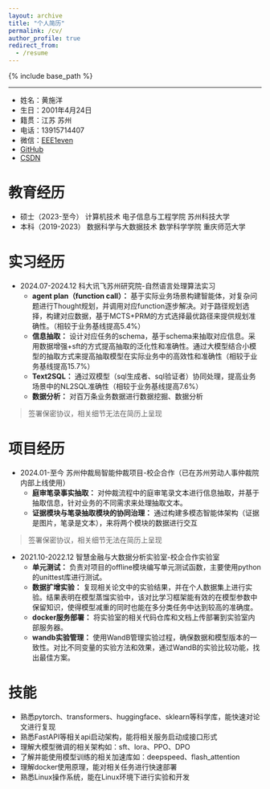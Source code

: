 ```yaml
---
layout: archive
title: "个人简历"
permalink: /cv/
author_profile: true
redirect_from:
  - /resume
---
```


{% include base_path %}

-------
* 姓名：黄施洋
* 生日：2001年4月24日
* 籍贯：江苏 苏州
* 电话：13915714407
* 微信：[EEE1even](../images/wechat.jpg)
* [GitHub](https://github.com/EEE1even)
* [CSDN](https://blog.csdn.net/weixin_48435461?spm=1000.2115.3001.5343)

教育经历
======
* 硕士（2023-至今） 计算机技术 电子信息与工程学院 苏州科技大学
* 本科（2019-2023） 数据科学与大数据技术 数学科学学院 重庆师范大学 

实习经历
======
* 2024.07-2024.12 科大讯飞苏州研究院-自然语言处理算法实习
  * **agent plan（function call）：** 基于实际业务场景构建智能体，对复杂问题进行Thought规划，并调用对应function逐步解决。对于路径规划选择，构建对应数据，基于MCTS+PRM的方式选择最优路径来提供规划准确性。（相较于业务基线提高5.4%）
  * **信息抽取：** 设计对应任务的schema，基于schema来抽取对应信息。采用数据增强+sft的方式提高抽取的泛化性和准确性。通过大模型结合小模型的抽取方式来提高抽取模型在实际业务中的高效性和准确性（相较于业务基线提高15.7%）
  * **Text2SQL：** 通过双模型（sql生成者、sql验证者）协同处理，提高业务场景中的NL2SQL准确性（相较于业务基线提高7.6%）
  * **数据分析：** 对百万条业务数据进行数据挖掘、数据分析
> 签署保密协议，相关细节无法在简历上呈现

项目经历
======
* 2024.01-至今 苏州仲裁局智能仲裁项目-校企合作（已在苏州劳动人事仲裁院内部上线使用）
  * **庭审笔录事实抽取：** 对仲裁流程中的庭审笔录文本进行信息抽取，并基于抽取信息，针对业务的不同需求来处理抽取文本。
  * **证据模块与笔录抽取模块的协同治理：** 通过构建多模态智能体架构（证据是图片，笔录是文本），来将两个模块的数据进行交互
> 签署保密协议，相关细节无法在简历上呈现

* 2021.10-2022.12 智慧金融与大数据分析实验室-校企合作实验室
  * **单元测试：** 负责对项目的offline模块编写单元测试函数，主要使用python的unittest库进行测试。
  * **数据扩增实验：** 复现相关论文中的实验结果，并在个人数据集上进行实验。结果表明在模型蒸馏实验中，该对比学习框架能有效的在模型参数中保留知识，使得模型减重的同时也能在多分类任务中达到较高的准确度。
  * **docker服务部署：** 将实验室的相关代码仓库和文档上传部署到实验室内部服务器。
  * **wandb实验管理：** 使用WandB管理实验过程，确保数据和模型版本的一致性。对比不同变量的实验方法和效果，通过WandB的实验比较功能，找出最佳方案。

技能
======
* 熟悉pytorch、transformers、huggingface、sklearn等科学库，能快速对论文进行复现
* 熟悉FastAPI等相关api启动架构，能将相关服务启动成接口形式
* 理解大模型微调的相关架构如：sft、lora、PPO、DPO
* 了解并能使用模型训练的相关加速库如：deepspeed、flash_attention
* 理解docker使用原理，能对相关任务进行快速部署
* 熟悉Linux操作系统，能在Linux环境下进行实验和开发


